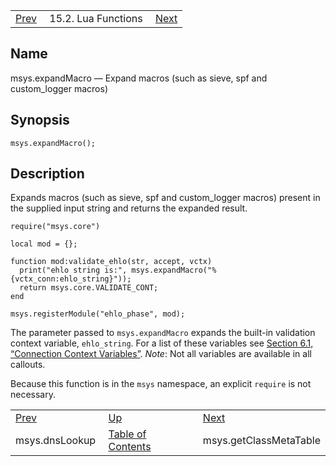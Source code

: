 |     |     |     |
| --- | --- | --- |
| [Prev](lua.ref.msys.dnslookup)  | 15.2. Lua Functions |  [Next](lua.ref.msys.getClassMetaTable.php) |

<a name="lua.ref.msys.expandMacro"></a>
## Name

msys.expandMacro — Expand macros (such as sieve, spf and custom_logger macros)

<a name="idp24479664"></a>
## Synopsis

`msys.expandMacro();`

<a name="idp24481648"></a>
## Description

Expands macros (such as sieve, spf and custom_logger macros) present in the supplied input string and returns the expanded result.

```
require("msys.core")

local mod = {};

function mod:validate_ehlo(str, accept, vctx)
  print("ehlo string is:", msys.expandMacro("%{vctx_conn:ehlo_string}"));
  return msys.core.VALIDATE_CONT;
end

msys.registerModule("ehlo_phase", mod);
```

The parameter passed to `msys.expandMacro` expands the built-in validation context variable, `ehlo_string`. For a list of these variables see [Section 6.1, “Connection Context Variables”](policy.predefined-context-conn "6.1. Connection Context Variables"). *Note*: Not all variables are available in all callouts.

Because this function is in the `msys` namespace, an explicit `require` is not necessary.

|     |     |     |
| --- | --- | --- |
| [Prev](lua.ref.msys.dnslookup)  | [Up](lua.function.details.php) |  [Next](lua.ref.msys.getClassMetaTable.php) |
| msys.dnsLookup  | [Table of Contents](index) |  msys.getClassMetaTable |
